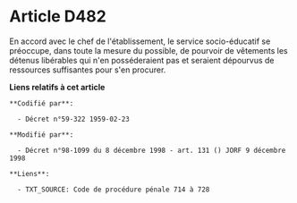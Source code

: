 # Article D482

En accord avec le chef de l'établissement, le service socio-éducatif se préoccupe, dans toute la mesure du possible, de
pourvoir de vêtements les détenus libérables qui n'en posséderaient pas et seraient dépourvus de ressources suffisantes pour
s'en procurer.

**Liens relatifs à cet article**

	**Codifié par**:

	  - Décret n°59-322 1959-02-23

	**Modifié par**:

	  - Décret n°98-1099 du 8 décembre 1998 - art. 131 () JORF 9 décembre 1998

	**Liens**:

	  - TXT_SOURCE: Code de procédure pénale 714 à 728
